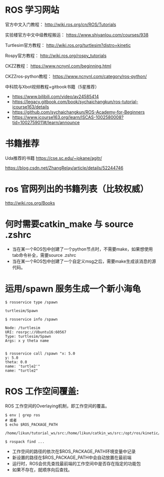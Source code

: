 # ROS 学习网站

官方中文入门教程：
http://wiki.ros.org/cn/ROS/Tutorials

实验楼官方中文中级教程搬运：
https://www.shiyanlou.com/courses/938

Turtlesim官方教程：
http://wiki.ros.org/turtlesim?distro=kinetic

Rospy官方教程：
http://wiki.ros.org/rospy_tutorials

CKZZ教程：
https://www.ncnynl.com/beginning.html

CKZZros-python教程：
https://www.ncnynl.com/category/ros-python/

中科院与Xbot视频教程+gitbook书籍（5星推荐）
- https://www.bilibili.com/video/av24585414
- https://legacy.gitbook.com/book/sychaichangkun/ros-tutorial-icourse163/details
- https://github.com/sychaichangkun/ROS-Academy-for-Beginners
- https://www.icourse163.org/learn/ISCAS-1002580008?tid=1002759011#/learn/announce



# 书籍推荐

Uda推荐的书籍
https://cse.sc.edu/~jokane/agitr/

https://blog.csdn.net/ZhangRelay/article/details/52244746

# ros 官网列出的书籍列表（比较权威）

http://wiki.ros.org/Books


# 何时需要catkin_make 与 source .zshrc
- 当在某一个ROS包中创建了一个python节点时，不需要make，如果想使用tab命令补全，需要source .zshrc
- 当在某一个ROS包中创建了一个自定义msg之后，需要make生成该消息的源代码。

# 运用/spawn 服务生成一个新小海龟
```shell
$ rosservice type /spawn 

turtlesim/Spawn

$ rosservice info /spawn 

Node: /turtlesim
URI: rosrpc://Ubuntu16:60567
Type: turtlesim/Spawn
Args: x y theta name


$ rosservice call /spawn "x: 5.0
y: 5.0
theta: 0.0
name: 'turtle2'"
name: "turtle2"

```

# ROS 工作空间覆盖:
ROS 工作空间的Overlaying机制，即工作空间的覆盖。
```shell
$ env | grep ros
# 或者
$ echo $ROS_PACKAGE_PATH

/home/likun/tutorial_ws/src:/home/likun/catkin_ws/src:/opt/ros/kinetic/share

$ rospack find ...
```
- 工作空间的路径的依次在$ROS_PACKAGE_PATH环境变量中记录
- 新设置的路径在$ROS_PACKAGE_PATH中会自动放置在最前端
- 运行时，ROS会优先查找最前端的工作空间中是否存在指定的功能包
- 如果不存在，就顺序向后查找。



